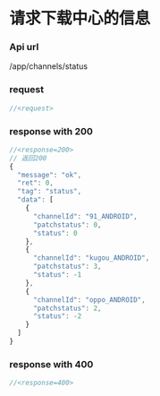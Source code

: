 # 请求下载中心的信息

### Api url

/app/channels/status

### request

```js
//<request>

```

### response with 200

```js
//<response=200>
// 返回200
{
  "message": "ok",
  "ret": 0,
  "tag": "status",
  "data": [
    {
      "channelId": "91_ANDROID",
      "patchstatus": 0,
      "status": 0
    },
    {
      "channelId": "kugou_ANDROID",
      "patchstatus": 3,
      "status": -1
    },
    {
      "channelId": "oppo_ANDROID",
      "patchstatus": 2,
      "status": -2
    }
  ]
}
```


### response with 400

```js
//<response=400>

```
